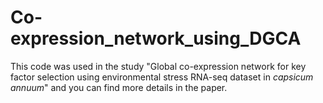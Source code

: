# Co-expression_network_using_DGCA
This code was used in the study "Global co-expression network for key factor selection using environmental stress RNA-seq dataset in _capsicum annuum_" and you can find more details in the paper. 

